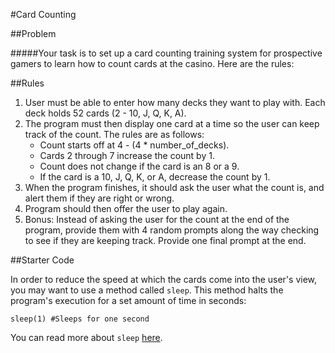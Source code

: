 #Card Counting

##Problem

#####Your task is to set up a card counting training system for prospective gamers to learn how to count cards at the casino. Here are the rules:

##Rules
1. User must be able to enter how many decks they want to play with. Each deck holds 52 cards (2 - 10, J, Q, K, A).
2. The program must then display one card at a time so the user can keep track of the count. The rules are as follows:
	- Count starts off at 4 - (4 * number_of_decks).
	- Cards 2 through 7 increase the count by 1.
	- Count does not change if the card is an 8 or a 9.
	- If the card is a 10, J, Q, K, or A, decrease the count by 1.
3. When the program finishes, it should ask the user what the count is, and alert them if they are right or wrong.
4. Program should then offer the user to play again.
5. Bonus: Instead of asking the user for the count at the end of the program, provide them with 4 random prompts along the way checking to see if they are keeping track. Provide one final prompt at the end.

##Starter Code

In order to reduce the speed at which the cards come into the user's view, you may want to use a method called `sleep`. This method halts the program's execution for a set amount of time in seconds:

```
sleep(1) #Sleeps for one second
```

You can read more about `sleep` [here](http://www.ruby-doc.org/core-2.1.5/Kernel.html#method-i-sleep).